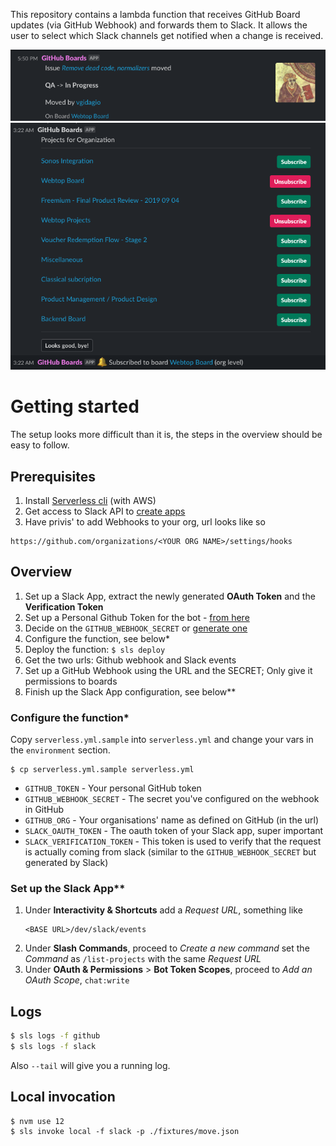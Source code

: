 This repository contains a lambda function that receives GitHub Board updates (via GitHub Webhook) and forwards them to Slack.
It allows the user to select which Slack channels get notified when a change is received.

![notification-example](./readme/img/example-notification.png)
![configuration-example](./readme/img/example-configuration.png)

# Getting started

The setup looks more difficult than it is, the steps in the overview should be easy to follow.

## Prerequisites
1. Install [Serverless cli](https://www.serverless.com/framework/docs/getting-started/) (with AWS)
2. Get access to Slack API to [create apps](https://api.slack.com/apps)
3. Have privis' to add Webhooks to your org, url looks like so
``` 
https://github.com/organizations/<YOUR ORG NAME>/settings/hooks
```

## Overview
1. Set up a Slack App, extract the newly generated **OAuth Token** and the **Verification Token**
2. Set up a Personal Github Token for the bot - [from here](https://github.com/settings/tokens)
3. Decide on the `GITHUB_WEBHOOK_SECRET` or [generate one](https://www.howtogeek.com/howto/30184/10-ways-to-generate-a-random-password-from-the-command-line/)
3. Configure the function, see below*
4. Deploy the function: `$ sls deploy`
5. Get the two urls: Github webhook and Slack events
6. Set up a GitHub Webhook using the URL and the SECRET; Only give it permissions to boards
7. Finish up the Slack App configuration, see below**

### Configure the function*

Copy `serverless.yml.sample` into `serverless.yml` and change your vars in the 
`environment` section.

```
$ cp serverless.yml.sample serverless.yml
```

 - `GITHUB_TOKEN` - Your personal GitHub token
 - `GITHUB_WEBHOOK_SECRET` - The secret you've configured on the webhook in GitHub
 - `GITHUB_ORG` - Your organisations' name as defined on GitHub (in the url)
 - `SLACK_OAUTH_TOKEN` - The oauth token of your Slack app, super important
 - `SLACK_VERIFICATION_TOKEN` -  This token is used to verify that the request is actually coming from slack (similar to the `GITHUB_WEBHOOK_SECRET` but generated by Slack)

### Set up the Slack App**
1. Under **Interactivity & Shortcuts** add a *Request URL*, something like 
   ```
   <BASE URL>/dev/slack/events
   ```
2. Under **Slash Commands**, proceed to *Create a new command* set the *Command* as `/list-projects` with the same *Request URL*
3. Under **OAuth & Permissions** > **Bot Token Scopes**, proceed to *Add an OAuth Scope*, `chat:write`


## Logs
```bash
$ sls logs -f github
$ sls logs -f slack 
```

Also `--tail` will give you a running log.

## Local invocation
```
$ nvm use 12
$ sls invoke local -f slack -p ./fixtures/move.json
```

